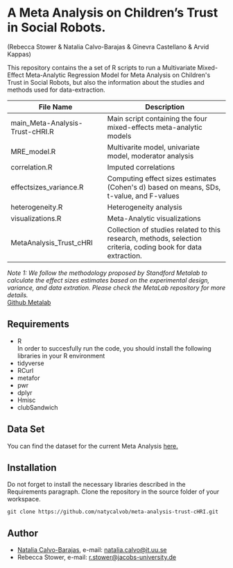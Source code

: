 # A Meta Analysis on Children’s Trust in Social Robots. 
(Rebecca Stower &amp; Natalia Calvo-Barajas &amp; Ginevra Castellano &amp; Arvid Kappas)

This repository contains the a set of R scripts to run a Multivariate Mixed-Effect Meta-Analytic Regression Model for Meta Analysis on Children's Trust in Social Robots, but also the information about the studies and methods used for data-extraction. 

| File Name | Description |
| --- | --- |
| main_Meta-Analysis-Trust-cHRI.R | Main script containing the four mixed-effects meta-analytic models |
| MRE_model.R | Multivarite model, univariate model, moderator analysis |
| correlation.R | Imputed correlations |
| effectsizes_variance.R | Computing effect sizes estimates (Cohen's d) based on means, SDs, t-value, and F-values |
| heterogeneity.R | Heterogeneity analysis |
| visualizations.R | Meta-Analytic visualizations |
| MetaAnalysis_Trust_cHRI | Collection of studies related to this research, methods, selection criteria, coding book for data extraction.|

*Note 1: We follow the methodology proposed by Standford Metalab to calculate the effect sizes estimates based on the experimental design, variance, and data extration. Please check the MetaLab repository for more details.* </br>
[Github Metalab](https://github.com/langcog/metalab2)

## Requirements

- R <br />
In order to succesfully run the code, you should install the following libraries in your R environment <br/>
- tidyverse <br />
- RCurl <br />
- metafor <br />
- pwr <br />
- dplyr <br />
- Hmisc <br />
- clubSandwich <br />

## Data Set

You can find the dataset for the current Meta Analysis [here.](https://docs.google.com/spreadsheets/d/e/2PACX-1vQeQHaYFl1a8Pm5oz-k2oYyb6IUpJ7NLeSgSo44wWSCsfYbexgxa7i7ZHha5s8wG3jCNr_dwcsoEFut/pub?output=csv)

## Installation 
Do not forget to install the necessary libraries described in the Requirements paragraph.
Clone the repository in the source folder of your workspace.

```
git clone https://github.com/natycalvob/meta-analysis-trust-cHRI.git
```


## Author
* [Natalia Calvo-Barajas](https://github.com/natycalvob), e-mail: natalia.calvo@it.uu.se
* Rebecca Stower, e-mail: r.stower@jacobs-university.de
